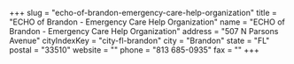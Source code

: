 +++
slug = "echo-of-brandon-emergency-care-help-organization"
title = "ECHO of Brandon - Emergency Care Help Organization"
name = "ECHO of Brandon - Emergency Care Help Organization"
address = "507 N Parsons Avenue"
cityIndexKey = "city-fl-brandon"
city = "Brandon"
state = "FL"
postal = "33510"
website = ""
phone = "813 685-0935"
fax = ""
+++
